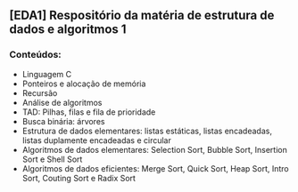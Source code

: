 ## [EDA1] Respositório da matéria de estrutura de dados e algoritmos 1 
### Conteúdos:
- Linguagem C
- Ponteiros e alocação de memória
- Recursão
- Análise de algoritmos
- TAD: Pilhas, filas e fila de prioridade
- Busca binária: árvores
- Estrutura de dados elementares: listas estáticas, listas encadeadas, listas duplamente encadeadas e circular
- Algoritmos de dados elementares: Selection Sort, Bubble Sort, Insertion Sort e Shell Sort
- Algoritmos de dados eficientes: Merge Sort, Quick Sort, Heap Sort, Intro Sort, Couting Sort e Radix Sort
